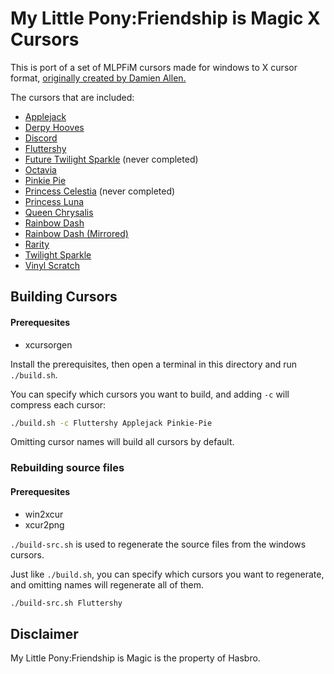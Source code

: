 # My Little Pony:Friendship is Magic X Cursors

This is port of a set of MLPFiM cursors made for windows to X cursor format, [originally created by Damien Allen.](https://www.deviantart.com/sullindir)

The cursors that are included:

- [Applejack](https://www.deviantart.com/sullindir/art/Applejack-Cursor-Set-278956284)
- [Derpy Hooves](https://www.deviantart.com/sullindir/art/Ditzy-Doo-Cursor-Set-268731618)
- [Discord](https://www.deviantart.com/sullindir/art/Discord-Cursor-Set-330885490)
- [Fluttershy](https://www.deviantart.com/sullindir/art/Fluttershy-Cursor-Set-267274999)
- [Future Twilight Sparkle](https://www.deviantart.com/sullindir/art/Future-Twilight-Cursor-291054631) (never completed)
- [Octavia](https://www.deviantart.com/sullindir/art/Octavia-Cursor-Set-319260648)
- [Pinkie Pie](https://www.deviantart.com/sullindir/art/Pinkie-Pie-Cursor-Set-263252229)
- [Princess Celestia](https://www.deviantart.com/sullindir/art/Princess-Celestia-Cursor-Normal-Select-275519944) (never completed)
- [Princess Luna](https://www.deviantart.com/sullindir/art/Princess-Luna-Cursor-Set-321959433)
- [Queen Chrysalis](https://www.deviantart.com/sullindir/art/Queen-Chrysalis-Cursor-Set-328648816)
- [Rainbow Dash](https://www.deviantart.com/sullindir/art/Rainbow-Dash-Cursor-Set-Standard-Orientation-287789499)
- [Rainbow Dash (Mirrored)](https://www.deviantart.com/sullindir/art/Rainbow-Dash-Cursor-Set-276556370)
- [Rarity](https://www.deviantart.com/sullindir/art/Rarity-Cursor-Set-272432611)
- [Twilight Sparkle](https://www.deviantart.com/sullindir/art/Twilight-Sparkle-Cursor-Set-269952089)
- [Vinyl Scratch](https://www.deviantart.com/sullindir/art/Vinyl-Scratch-Cursor-Set-304965988)

## Building Cursors

#### Prerequesites

- xcursorgen

Install the prerequisites, then open a terminal in this directory and run `./build.sh`.

You can specify which cursors you want to build, and adding `-c` will compress each cursor:

```bash
./build.sh -c Fluttershy Applejack Pinkie-Pie
```

Omitting cursor names will build all cursors by default.

### Rebuilding source files

#### Prerequesites

- win2xcur
- xcur2png

`./build-src.sh` is used to regenerate the source files from the windows cursors.

Just like `./build.sh`, you can specify which cursors you want to regenerate, and omitting names will regenerate all of them.

```bash
./build-src.sh Fluttershy
```

## Disclaimer

My Little Pony:Friendship is Magic is the property of Hasbro.
